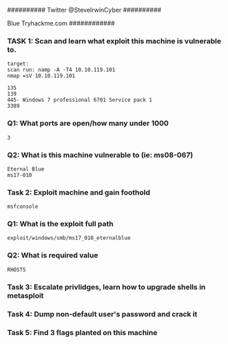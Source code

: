 ##########
Twitter @SteveIrwinCyber
##########

Blue
Tryhackme.com
############

### TASK 1: Scan and learn what exploit this machine is vulnerable to.
    target: 
    scan run: namp -A -T4 10.10.119.101
    nmap =sV 10.10.119.101

    135
    139
    445- Windows 7 professional 6701 Service pack 1
    3389

  ### Q1: What ports are open/how many under 1000
    3
  ### Q2: What is this machine vulnerable to (ie: ms08-067)
    Eternal Blue
    ms17-010
  

### Task 2: Exploit machine and gain foothold
    msfconsole
   
### Q1: What is the exploit full path
    exploit/windows/smb/ms17_010_eternalblue
### Q2: What is required value 
    RHOSTS
### Task 3: Escalate privlidges, learn how to upgrade shells in metasploit

### Task 4: Dump non-default user's password and crack it

### Task 5: Find 3 flags planted on this machine 
